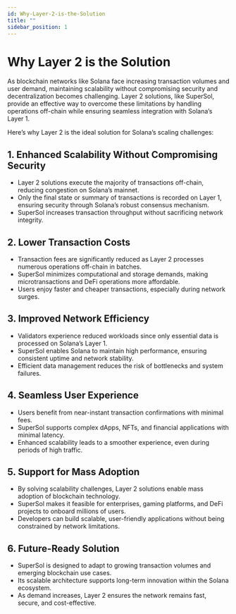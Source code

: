 ```yaml
---
id: Why-Layer-2-is-the-Solution 
title: ""
sidebar_position: 1
---
```


# Why Layer 2 is the Solution

As blockchain networks like Solana face increasing transaction volumes and user demand, maintaining scalability without compromising security and decentralization becomes challenging. Layer 2 solutions, like SuperSol, provide an effective way to overcome these limitations by handling operations off-chain while ensuring seamless integration with Solana’s Layer 1.

Here’s why Layer 2 is the ideal solution for Solana’s scaling challenges:



## 1. Enhanced Scalability Without Compromising Security

- Layer 2 solutions execute the majority of transactions off-chain, reducing congestion on Solana’s mainnet.
- Only the final state or summary of transactions is recorded on Layer 1, ensuring security through Solana’s robust consensus mechanism.
- SuperSol increases transaction throughput without sacrificing network integrity.



## 2. Lower Transaction Costs

- Transaction fees are significantly reduced as Layer 2 processes numerous operations off-chain in batches.
- SuperSol minimizes computational and storage demands, making microtransactions and DeFi operations more affordable.
- Users enjoy faster and cheaper transactions, especially during network surges.



## 3. Improved Network Efficiency

- Validators experience reduced workloads since only essential data is processed on Solana’s Layer 1.
- SuperSol enables Solana to maintain high performance, ensuring consistent uptime and network stability.
- Efficient data management reduces the risk of bottlenecks and system failures.



## 4. Seamless User Experience

- Users benefit from near-instant transaction confirmations with minimal fees.
- SuperSol supports complex dApps, NFTs, and financial applications with minimal latency.
- Enhanced scalability leads to a smoother experience, even during periods of high traffic.



## 5. Support for Mass Adoption

- By solving scalability challenges, Layer 2 solutions enable mass adoption of blockchain technology.
- SuperSol makes it feasible for enterprises, gaming platforms, and DeFi projects to onboard millions of users.
- Developers can build scalable, user-friendly applications without being constrained by network limitations.



## 6. Future-Ready Solution

- SuperSol is designed to adapt to growing transaction volumes and emerging blockchain use cases.
- Its scalable architecture supports long-term innovation within the Solana ecosystem.
- As demand increases, Layer 2 ensures the network remains fast, secure, and cost-effective.
